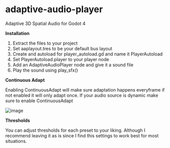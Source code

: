 # adaptive-audio-player
Adaptive 3D Spatial Audio for Godot 4

**Installation**

1. Extract the files to your project
2. Set aaplayout.tres to be your default bus layout
3. Create and autoload for player_autoload.gd and name it PlayerAutoload
4. Set PlayerAutoload.player to your player node
5. Add an AdaptiveAudioPlayer node and give it a sound file
6. Play the sound using play_sfx()

**Continuous Adapt**

Enabling ContinuousAdapt will make sure adaptation happens everyframe if not enabled it will only adapt once. If your audio source is dynamic make sure to enable ContinuousAdapt

![image](https://user-images.githubusercontent.com/47716519/234263183-af5a40a6-9674-4aec-8f49-7ae2c0b4da92.png)

**Thresholds**

You can adjust thresholds for each preset to your liking. Although I recommend leaving it as is since I find this settings to work best for most situations.

